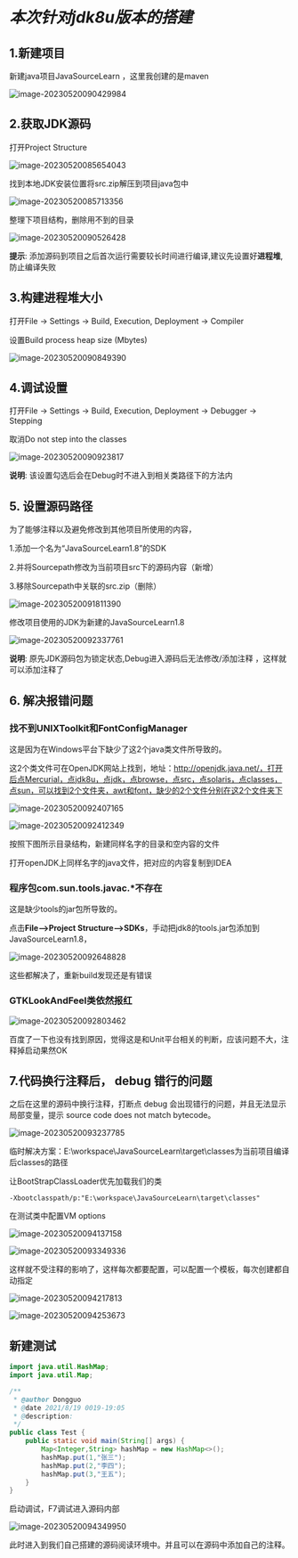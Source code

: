 # *本次针对jdk8u版本的搭建*

## **1.新建项目**

新建java项目JavaSourceLearn  ，这里我创建的是maven  

![image-20230520090429984](https://gitee.com/dongguo4812_admin/image/raw/master/image/202305200954597.png)

## **2.获取JDK源码**

打开Project Structure

![image-20230520085654043](https://gitee.com/dongguo4812_admin/image/raw/master/image/202305200954986.png)

找到本地JDK安装位置将src.zip解压到项目java包中

![image-20230520085713356](https://gitee.com/dongguo4812_admin/image/raw/master/image/202305200954694.png)

整理下项目结构，删除用不到的目录

![image-20230520090526428](https://gitee.com/dongguo4812_admin/image/raw/master/image/202305200954462.png)

**提示**: 添加源码到项目之后首次运行需要较长时间进行编译,建议先设置好**进程堆**,防止编译失败

## **3.构建进程堆大小**

打开File -> Settings -> Build, Execution, Deployment -> Compiler

设置Build process heap size (Mbytes)

![image-20230520090849390](https://gitee.com/dongguo4812_admin/image/raw/master/image/202305200954862.png)

## **4.调试设置**

打开File -> Settings -> Build, Execution, Deployment -> Debugger -> Stepping

取消Do not step into the classes

![image-20230520090923817](https://gitee.com/dongguo4812_admin/image/raw/master/image/202305200954046.png)

**说明**: 该设置勾选后会在Debug时不进入到相关类路径下的方法内

## **5. 设置源码路径**

为了能够注释以及避免修改到其他项目所使用的内容，

1.添加一个名为“JavaSourceLearn1.8”的SDK

2.并将Sourcepath修改为当前项目src下的源码内容（新增）

3.移除Sourcepath中关联的src.zip（删除）

![image-20230520091811390](https://gitee.com/dongguo4812_admin/image/raw/master/image/202305200954487.png)

修改项目使用的JDK为新建的JavaSourceLearn1.8

![image-20230520092337761](https://gitee.com/dongguo4812_admin/image/raw/master/image/202305200954094.png)

**说明**: 原先JDK源码包为锁定状态,Debug进入源码后无法修改/添加注释 ，这样就可以添加注释了

## **6. 解决报错问题**

###  找不到UNIXToolkit和FontConfigManager

这是因为在Windows平台下缺少了这2个java类文件所导致的。

这2个类文件可在OpenJDK网站上找到，地址：http://openjdk.java.net/，打开后点Mercurial，点jdk8u，点jdk，点browse，点src，点solaris，点classes，点sun，可以找到2个文件夹，awt和font，缺少的2个文件分别在这2个文件夹下



![image-20230520092407165](https://gitee.com/dongguo4812_admin/image/raw/master/image/202305200954928.png)

![image-20230520092412349](https://gitee.com/dongguo4812_admin/image/raw/master/image/202305200955638.png)

按照下图所示目录结构，新建同样名字的目录和空内容的文件

打开openJDK上同样名字的java文件，把对应的内容复制到IDEA

### 程序包com.sun.tools.javac.*不存在

这是缺少tools的jar包所导致的。

点击**File–>Project Structure–>SDKs**，手动把jdk8的tools.jar包添加到JavaSourceLearn1.8，

![image-20230520092648828](https://gitee.com/dongguo4812_admin/image/raw/master/image/202305200955007.png)

这些都解决了，重新build发现还是有错误

### GTKLookAndFeel类依然报红

![image-20230520092803462](https://gitee.com/dongguo4812_admin/image/raw/master/image/202305200955167.png)

百度了一下也没有找到原因，觉得这是和Unit平台相关的判断，应该问题不大，注释掉启动果然OK



## **7.代码换行注释后， debug 错行的问题**

之后在这里的源码中换行注释，打断点 debug 会出现错行的问题，并且无法显示局部变量，提示 source code does not match bytecode。

![image-20230520093237785](https://gitee.com/dongguo4812_admin/image/raw/master/image/202305200955238.png)

临时解决方案：E:\workspace\JavaSourceLearn\target\classes为当前项目编译后classes的路径

让BootStrapClassLoader优先加载我们的类

```
-Xbootclasspath/p:"E:\workspace\JavaSourceLearn\target\classes"
```

在测试类中配置VM options

![image-20230520094137158](https://gitee.com/dongguo4812_admin/image/raw/master/image/202305200955063.png)

![image-20230520093349336](https://gitee.com/dongguo4812_admin/image/raw/master/image/202305200955814.png)

这样就不受注释的影响了，这样每次都要配置，可以配置一个模板，每次创建都自动指定



![image-20230520094217813](https://gitee.com/dongguo4812_admin/image/raw/master/image/202305200955651.png)

![image-20230520094253673](https://gitee.com/dongguo4812_admin/image/raw/master/image/202305200955851.png)

## **新建测试**

```java
import java.util.HashMap;
import java.util.Map;

/**
 * @author Dongguo
 * @date 2021/8/19 0019-19:05
 * @description:
 */
public class Test {
    public static void main(String[] args) {
        Map<Integer,String> hashMap = new HashMap<>();
        hashMap.put(1,"张三");
        hashMap.put(2,"李四");
        hashMap.put(3,"王五");
    }
}
```

启动调试，F7调试进入源码内部

![image-20230520094349950](https://gitee.com/dongguo4812_admin/image/raw/master/image/202305200955811.png)

此时进入到我们自己搭建的源码阅读环境中。并且可以在源码中添加自己的注释。